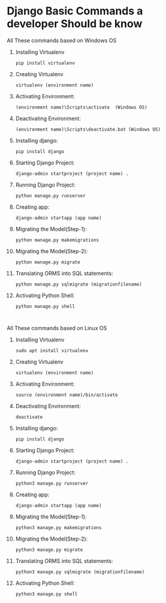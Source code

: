# Django Basic Commands a developer Should be know
All These commands based on Windows OS

1. Installing Virtualenv 
    
    ```
    pip install virtualenv
    ```
    
2. Creating Virtualenv
    ```
    virtualenv (environment name)
    ```
    
3. Activating Environment:
    ```
    (environment name)\Scripts\activate  (Windows OS)
    ```

4. Deactivating Environment:
    ```
    (environment name)\Scripts\deactivate.bat (Windows OS)
    ```

5. Installing django:
    ```
    pip install django
    ```

6. Starting Django Project:
    ```
    django-admin startproject (project name) .
    ```

7. Running Django Project:
    ```
    python manage.py runserver
    ```

8. Creating app:
    ```
    django-admin startapp (app name)
    ```

9. Migrating the Model(Step-1):
    ```
    python manage.py makemigrations
    ```

10. Migrating the Model(Step-2):
    ```
    python manage.py migrate
    ```

11. Translating  ORMS into SQL statements:
    ```
    python manage.py sqlmigrate (migrationfilename)
    ```
12. Activating Python Shell:
    ```
    python manage.py shell
 
 
 All These commands based on Linux OS
 
 1. Installing Virtualenv 
    
    ```
    sudo apt install virtualenv
    ```
    
2. Creating Virtualenv
    ```
    virtualenv (environment name)
    ```
    
3. Activating Environment:
    ```
    source (environment name)/bin/activate
    ```

4. Deactivating Environment:
    ```
    deactivate
    ```

5. Installing django:
    ```
    pip install django
    ```

6. Starting Django Project:
    ```
    django-admin startproject (project name) .
    ```

7. Running Django Project:
    ```
    python3 manage.py runserver
    ```

8. Creating app:
    ```
    django-admin startapp (app name)
    ```

9. Migrating the Model(Step-1):
    ```
    python3 manage.py makemigrations
    ```

10. Migrating the Model(Step-2):
    ```
    python3 manage.py migrate
    ```

11. Translating  ORMS into SQL statements:
    ```
    python3 manage.py sqlmigrate (migrationfilename)
    ```
12. Activating Python Shell:
    ```
    python3 manage.py shell
    ```
